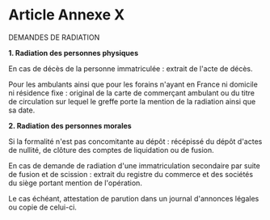 # Article Annexe X

DEMANDES DE RADIATION

**1. Radiation des personnes physiques**

En cas de décès de la personne immatriculée : extrait de l'acte de décès.

Pour les ambulants ainsi que pour les forains n'ayant en France ni domicile ni résidence fixe : original de la carte de commerçant ambulant ou du titre de circulation sur lequel le greffe porte la mention de la radiation ainsi que sa date.

**2. Radiation des personnes morales**

Si la formalité n'est pas concomitante au dépôt : récépissé du dépôt d'actes de nullité, de clôture des comptes de liquidation ou de fusion.

En cas de demande de radiation d'une immatriculation secondaire par suite de fusion et de scission : extrait du registre du commerce et des sociétés du siège portant mention de l'opération.

Le cas échéant, attestation de parution dans un journal d'annonces légales ou copie de celui-ci.
